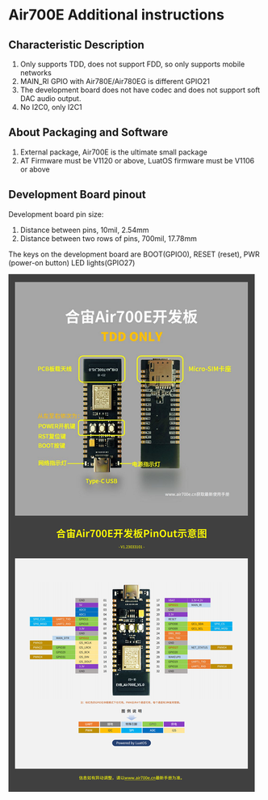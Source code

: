 # Air700E Additional instructions

## Characteristic Description

1. Only supports TDD, does not support FDD, so only supports mobile networks
2. MAIN_RI GPIO with Air780E/Air780EG is different GPIO21
3. The development board does not have codec and does not support soft DAC audio output.
4. No I2C0, only I2C1

## About Packaging and Software

1. External package, Air700E is the ultimate small package
2. AT Firmware must be V1120 or above, LuatOS firmware must be V1106 or above

## Development Board pinout

Development board pin size:
1. Distance between pins, 10mil, 2.54mm
2. Distance between two rows of pins, 700mil, 17.78mm

The keys on the development board are BOOT(GPIO0), RESET (reset), PWR (power-on button) LED lights(GPIO27)

![](pinout_700e.png)
